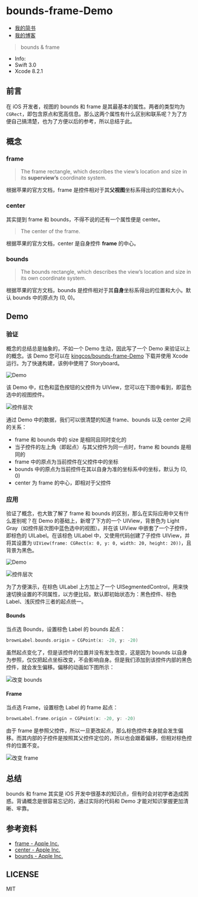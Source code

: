 # bounds-frame-Demo

- [我的简书](http://www.jianshu.com/u/b88081164fe8)
- [我的博客](https://maimieng.com)

> bounds & frame

- Info:
 - Swift 3.0
 - Xcode 8.2.1

## 前言

在 iOS 开发者，视图的 bounds 和 frame 是其最基本的属性。两者的类型均为 `CGRect`，即包含原点和宽高信息。那么这两个属性有什么区别和联系呢？为了方便自己搞清楚，也为了方便以后的参考，所以总结于此。

## 概念

### frame

> The frame rectangle, which describes the view’s location and size in its **superview’s** coordinate system.

根据苹果的官方文档，frame 是控件相对于其**父视图**坐标系得出的位置和大小。

### center

其实提到 frame 和 bounds，不得不说的还有一个属性便是 center。

> The center of the frame.

根据苹果的官方文档，center 是自身控件 **frame** 的中心。

### bounds

> The bounds rectangle, which describes the view’s location and size in its own coordinate system.

根据苹果的官方文档，bounds 是控件相对于其**自身**坐标系得出的位置和大小。默认 bounds 中的原点为 (0, 0)。

## Demo

### 验证

概念的总结总是抽象的，不如一个 Demo 生动，因此写了一个 Demo 来验证以上的概念。该 Demo 您可以在 [kingcos/bounds-frame-Demo](https://github.com/kingcos/bounds-frame-Demo) 下载并使用 Xcode 运行。为了快速构建，该例中使用了 Storyboard。

![Demo](http://7xkam0.com1.z0.glb.clouddn.com/blog/ios_frame&bounds_01.png)

该 Demo 中，红色和蓝色按钮的父控件为 UIView，您可以在下图中看到，即蓝色选中的视图控件。

![控件层次](http://7xkam0.com1.z0.glb.clouddn.com/blog/ios_frame&bounds_02.png)

通过 Demo 中的数据，我们可以很清楚的知道 frame、bounds 以及 center 之间的关系：

- frame 和 bounds 中的 size 是相同且同时变化的
- 当子控件的左上角（即起点）与其父控件为同一点时，frame 和 bounds 是相同的
- frame 中的原点为当前控件在父控件中的坐标
- bounds 中的原点为当前控件在其以自身为准的坐标系中的坐标，默认为 (0, 0)
- center 为 frame 的中心，即相对于父控件

### 应用

验证了概念，也大致了解了 frame 和 bounds 的区别，那么在实际应用中又有什么差别呢？在 Demo 的基础上，新增了下方的一个 UIView，背景色为 Light Gray（如控件层次图中蓝色选中的视图）。并在该 UIView 中嵌套了一个子控件，即棕色的 UILabel。在该棕色 UILabel 中，又使用代码创建了子控件 UIView，并将其设置为 `UIView(frame: CGRect(x: 0, y: 0, width: 20, height: 20))`，且背景为黑色。

![Demo](http://7xkam0.com1.z0.glb.clouddn.com/blog/ios_frame&bounds_03.png)

![控件层次](http://7xkam0.com1.z0.glb.clouddn.com/blog/ios_frame&bounds_04.png)

为了方便演示，在棕色 UILabel 上方加上了一个 UISegmentedControl，用来快速切换设置的不同属性，以方便比较。默认即初始状态为：黑色控件、棕色 Label、浅灰控件三者的起点统一。

#### Bounds

当点选 Bounds，设置棕色 Label 的 bounds 起点：

```swift
brownLabel.bounds.origin = CGPoint(x: -20, y: -20)
```

虽然起点变化了，但是该控件的位置并没有发生改变，这是因为 bounds 以自身为参照，仅仅把起点坐标改变，不会影响自身。但是我们添加到该控件内部的黑色控件，就会发生偏移。偏移的动画如下图所示：

![改变 bounds](http://7xkam0.com1.z0.glb.clouddn.com/blog/ios_frame&bounds_05.gif)

#### Frame

当点选 Frame，设置棕色 Label 的 frame 起点：

```swift
brownLabel.frame.origin = CGPoint(x: -20, y: -20)
```

由于 frame 是参照父控件，所以一旦更改起点，那么棕色控件本身就会发生偏移。而其内部的子控件是按照其父控件定位的，所以也会跟着偏移，但相对棕色控件的位置不变。

![改变 frame](http://7xkam0.com1.z0.glb.clouddn.com/blog/ios_frame&bounds_06.gif)

## 总结

bounds 和 frame 其实是 iOS 开发中很基本的知识点，但有时会对初学者造成困惑。背诵概念是很容易忘记的，通过实际的代码和 Demo 才能对知识掌握更加清晰、牢靠。

## 参考资料

- [frame - Apple Inc.](https://developer.apple.com/reference/uikit/uiview/1622621-frame)
- [center - Apple Inc.](https://developer.apple.com/reference/uikit/uiview/1622627-center)
- [bounds - Apple Inc.](https://developer.apple.com/reference/uikit/uiview/1622580-bounds)

## LICENSE

MIT
